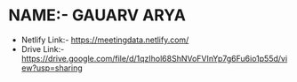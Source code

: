 # NAME:- GAUARV ARYA
* Netlify Link:- https://meetingdata.netlify.com/
* Drive Link:- https://drive.google.com/file/d/1qzIhol68ShNVoFVInYp7g6Fu6io1p55d/view?usp=sharing
